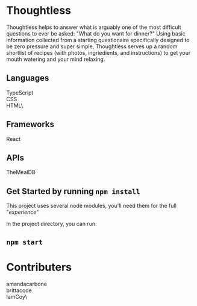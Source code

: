 # Thoughtless

Thoughtless helps to answer what is arguably one of the most difficult questions to ever be asked: "What do you want for dinner?" Using basic information collected from a starting questionaire specifically designed to be zero pressure and super simple, Thoughtless serves up a random shortlist of recipes (with photos, ingriedients, and instructions) to get your mouth watering and your mind relaxing.

## Languages

TypeScript\
CSS\
HTML\

## Frameworks

React

## APIs

TheMealDB

## Get Started by running `npm install`

This project uses several node modules, you'll need them for the full "_experience_"

In the project directory, you can run:

## `npm start`

# Contributers

amandacarbone\
brittacode\
IamCoy\
